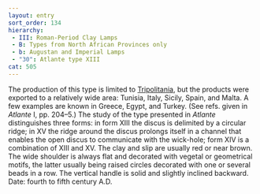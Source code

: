 ```yaml
---
layout: entry
sort_order: 134
hierarchy:
 - III: Roman-Period Clay Lamps
 - B: Types from North African Provinces only
 - b: Augustan and Imperial Lamps
 - "30": Atlante type XIII
cat: 505
---
```


The production of this type is limited to <a href='../../map/#loc_7000623'>Tripolitania</a>, but the products were exported to a relatively wide area: Tunisia, Italy, Sicily, Spain, and Malta. A few examples are known in Greece, Egypt, and Turkey. (See refs. given in *Atlante* I, pp. 204–5.) The study of the type presented in *Atlante* distinguishes three forms: in form XIII the discus is delimited by a circular ridge; in XV the ridge around the discus prolongs itself in a channel that enables the open discus to communicate with the wick-hole; form XIV is a combination of XIII and XV. The clay and slip are usually red or near brown. The wide shoulder is always flat and decorated with vegetal or geometrical motifs, the latter usually being raised circles decorated with one or several beads in a row. The vertical handle is solid and slightly inclined backward. Date: fourth to fifth century A.D.
